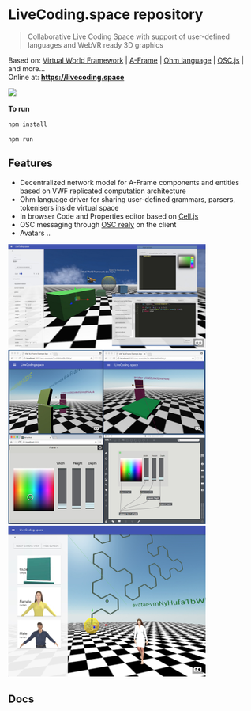 # LiveCoding.space repository

> Collaborative Live Coding Space with support of user-defined languages and WebVR ready 3D graphics

Based on:  [Virtual World Framework](https://github.com/virtual-world-framework/vwf) | [A-Frame](https://aframe.io) | [Ohm language](https://github.com/harc/ohm) | [OSC.js](https://github.com/colinbdclark/osc.js/) | and more...  
Online at: **https://livecoding.space**

![](https://livecoding.space/aframe2/webimg.jpg)

**To run**

```
npm install
```
```
npm run
```

## Features

- Decentralized network model for A-Frame components and entities based on VWF replicated computation architecture
- Ohm language driver for sharing user-defined grammars, parsers, tokenisers inside virtual space
- In browser Code and Properties editor based on [Cell.js](https://github.com/intercellular/cell)
- OSC messaging through [OSC realy](https://github.com/NikolaySuslov/osc-relay-lcs) on the client
- Avatars
..

<img src="./public/doc/images/codeeditor.jpg" width="400">
<br>
<img src="./public/doc/images/osc.jpg" width="400">
<br>
<img src="./public/doc/images/avatar.jpg" width="400">
<br>

## Docs